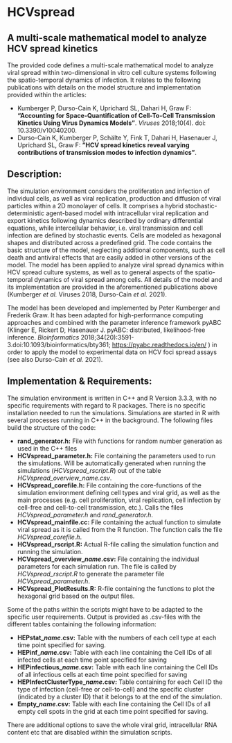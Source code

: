 # HCVspread

## A multi-scale mathematical model to analyze HCV spread kinetics

The provided code defines a multi-scale mathematical model to analyze viral spread within two-dimensional in vitro cell culture systems following the spatio-temporal dynamics of infection. It relates to the following publications with details on the model structure and implementation provided within the articles:
* Kumberger P, Durso-Cain K, Uprichard SL, Dahari H, Graw F: **“Accounting for Space-Quantification of Cell-To-Cell Transmission Kinetics Using Virus Dynamics Models”**. *Viruses* 2018;10(4). doi: 10.3390/v10040200.
* Durso-Cain K, Kumberger P, Schälte Y, Fink T, Dahari H, Hasenauer J, Uprichard SL, Graw F: **”HCV spread kinetics reveal varying contributions of transmission modes to infection dynamics”**.

## Description:
The simulation environment considers the proliferation and infection of individual cells, as well as viral replication, production and diffusion of viral particles within a 2D monolayer of cells. It comprises a hybrid stochastic-deterministic agent-based model with intracellular viral replication and export kinetics following dynamics described by ordinary differential equations, while intercellular behavior, i.e. viral transmission and cell infection are defined by stochastic events. Cells are modeled as hexagonal shapes and distributed across a predefined grid. The code contains the basic structure of the model, neglecting additional components, such as cell death and antiviral effects that are easily added in other versions of the model. The model has been applied to analyze viral spread dynamics within HCV spread culture systems, as well as to general aspects of the spatio-temporal dynamics of viral spread among cells. All details of the model and its implementation are provided in the aforementioned publications above (Kumberger *et al.* Viruses 2018, Durso-Cain *et al.* 2021).

The model has been developed and implemented by Peter Kumberger and Frederik Graw. It has been adapted for high-performance computing approaches and combined with the parameter inference framework pyABC (Klinger E, Rickert D, Hasenauer J. pyABC: distributed, likelihood-free inference. *Bioinformatics* 2018;34(20):3591-3.doi:10.1093/bioinformatics/bty361; https://pyabc.readthedocs.io/en/ ) in order to apply the model to experimental data on HCV foci spread assays (see also Durso-Cain *et al.* 2021).

## Implementation & Requirements:
The simulation environment is written in C++ and R Version 3.3.3, with no specific requirements with regard to R packages. There is no specific installation needed to run the simulations. Simulations are started in R with several processes running in C++ in the background. The following files build the structure of the code: 

* **rand_generator.h:** File with functions for random number generation as used in the C++ files
* **HCVspread_parameter.h:** File containing the parameters used to run the simulations. Will be automatically generated when running the simulations (*HCVspread_rscript.R*) out of the table *HCVspread_overview_name.csv*.
* **HCVspread_corefile.h:** File containing the core-functions of the simulation environment defining cell types and viral grid, as well as the main processes (e.g. cell proliferation, viral replication, cell infection by cell-free and cell-to-cell transmission, etc.). Calls the files *HCVspread_parameter.h* and *rand_generator.h*.
* **HCVspread_mainfile.cc:** File containing the actual function to simulate viral spread as it is called from the R function. The function calls the file *HCVspread_corefile.h*.
* **HCVspread_rscript.R:** Actual R-file calling the simulation function and running the simulation.
* **HCVspread_overview_*name*.csv:** File containing the individual parameters for each simulation run. The file is called by *HCVspread_rscript.R* to generate the parameter file *HCVspread_parameter.h*.
* **HCVspread_PlotResults.R:** R-file containing the functions to plot the hexagonal grid based on the output files.

Some of the paths within the scripts might have to be adapted to the specific user requirements. Output is provided as .csv-files with the different tables containing the following information:

* **HEPstat_*name*.csv:** Table with the numbers of each cell type at each time point specified for saving.
* **HEPinf_*name*.csv:** Table with each line containing the Cell IDs of all infected cells at each time point specified for saving
* **HEPinfectious_*name*.csv:** Table with each line containing the Cell IDs of all infectious cells at each time point specified for saving
* **HEPInfectClusterType_*name*.csv:** Table containing for each Cell ID the type of infection (cell-free or cell-to-cell) and the specific cluster (indicated by a cluster ID) that it belongs to at the end of the simulation.
* **Empty_*name*.csv:** Table with each line containing the Cell IDs of all empty cell spots in the grid at each time point specified for saving.

There are additional options to save the whole viral grid, intracellular RNA content etc that are disabled within the simulation scripts.
